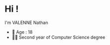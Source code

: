 # Hi !

I'm VALENNE Nathan
- 🧑 Age : 18
- 🧑‍💻 Second year of Computer Science degree
<!---
nvalenne-iut90/nvalenne-iut90 is a ✨ special ✨ repository because its `README.md` (this file) appears on your GitHub profile.
You can click the Preview link to take a look at your changes.
--->
